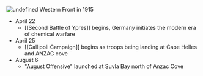 
![undefined](https://upload.wikimedia.org/wikipedia/commons/5/51/Western_front_1915-16.jpg)
Western Front in 1915

- April 22
	- [[Second Battle of Ypres]] begins, Germany initiates the modern era of chemical warfare
- April 25
	- [[Gallipoli Campaign]] begins as troops being landing at Cape Helles and ANZAC cove
- August 6
	- "August Offensive" launched at Suvla Bay north of Anzac Cove